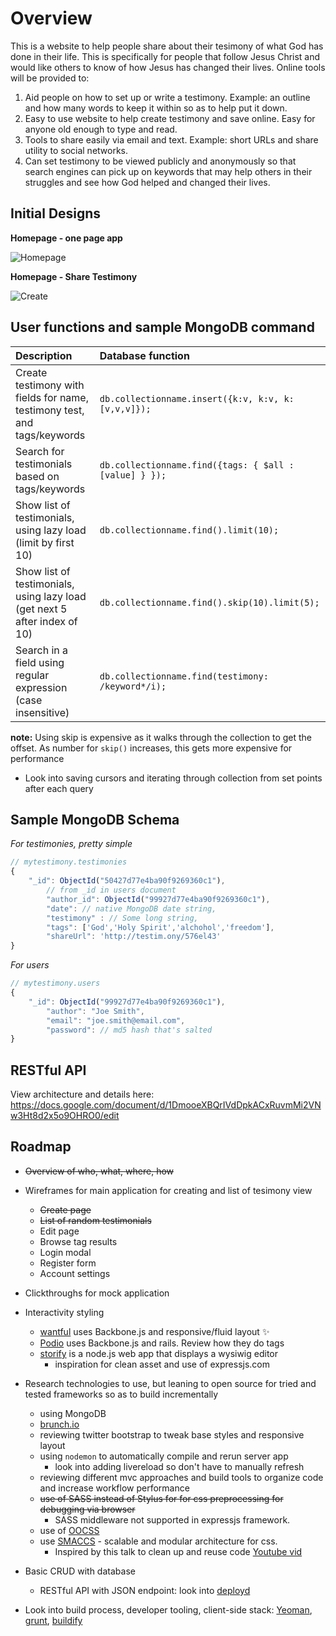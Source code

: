 # Overview

This is a website to help people share about their tesimony of what God has done in their life. This is specifically for people that follow Jesus Christ and would like others to know of how Jesus has changed their lives. Online tools will be provided to:

1. Aid people on how to set up or write a testimony. Example: an outline and how many words to keep it within so as to help put it down.
2. Easy to use website to help create testimony and save online. Easy for anyone old enough to type and read.
3. Tools to share easily via email and text. Example: short URLs and share utility to social networks.
4. Can set testimony to be viewed publicly and anonymously so that search engines can pick up on keywords that may help others in their struggles and see how God helped and changed their lives.

## Initial Designs

**Homepage - one page app**

![Homepage](https://github.com/design48/mytestimony/raw/master/design/wireframes/wireframe-home-v1.png)

**Homepage - Share Testimony**

![Create](http://f.cl.ly/items/3V0h0S103d2C2O0o0v0v/home-wf-share.png)


## User functions and sample MongoDB command

|Description                                                              |Database function                                     |
|:--                                                                      |:--                                                   |
|Create testimony with fields for name, testimony test, and tags/keywords |`db.collectionname.insert({k:v, k:v, k:[v,v,v]});`    |
|Search for testimonials based on tags/keywords                           |`db.collectionname.find({tags: { $all : [value] } });`|
|Show list of testimonials, using lazy load (limit by first 10)           |`db.collectionname.find().limit(10);`                 |
|Show list of testimonials, using lazy load (get next 5 after index of 10)|`db.collectionname.find().skip(10).limit(5);`         |
|Search in a field using regular expression (case insensitive)            |`db.collectionname.find(testimony: /keyword*/i);`     |

__note:__ Using skip is expensive as it walks through the collection to get the offset. As number for `skip()` increases, this gets more expensive for performance

* Look into saving cursors and iterating through collection from set points after each query

## Sample MongoDB Schema

_For testimonies, pretty simple_

```javascript
// mytestimony.testimonies
{
	"_id": ObjectId("50427d77e4ba90f9269360c1"),
		// from _id in users document
		"author_id": ObjectId("99927d77e4ba90f9269360c1"),
		"date": // native MongoDB date string,
		"testimony" : // Some long string,
		"tags": ['God','Holy Spirit','alchohol','freedom'],
		"shareUrl": 'http://testim.ony/576el43'
}
```

_For users_
  
```javascript
// mytestimony.users
{
	"_id": ObjectId("99927d77e4ba90f9269360c1"),
		"author": "Joe Smith",
		"email": "joe.smith@email.com",
		"password": // md5 hash that's salted
}
```
  

## RESTful API

View architecture and details here: https://docs.google.com/document/d/1DmooeXBQrIVdDpkACxRuvmMi2VNw3Ht8d2x5o9OHRO0/edit

## Roadmap

* ~~Overview of who, what, where, how~~
* Wireframes for main application for creating and list of tesimony view 
     * ~~Create page~~
     * ~~List of random testimonials~~
     * Edit page
     * Browse tag results
     * Login modal
     * Register form
     * Account settings
* Clickthroughs for mock application
* Interactivity styling
	* [wantful](http://www.wantful.com) uses Backbone.js and responsive/fluid layout :sparkles:
	* [Podio](http://www.podio.com) uses Backbone.js and rails. Review how they do tags
	* [storify](http://www.storify.com) is a node.js web app that displays a wysiwig editor 
		* inspiration for clean asset and use of expressjs.com
* Research technologies to use, but leaning to open source for tried and tested frameworks so as to build incrementally
	* using MongoDB
	* [brunch.io](http://brunch.io/) 
	* reviewing twitter bootstrap to tweak base styles and responsive layout
	* using `nodemon` to automatically compile and rerun server app
		* look into adding livereload so don't have to manually refresh
	* reviewing different mvc approaches and build tools to organize code and increase workflow performance
	* ~~use of SASS instead of Stylus for for css preprocessing for debugging via browser~~
		* SASS middleware not supported in expressjs framework. 
	* use of [OOCSS](https://github.com/stubbornella/oocss/wiki)
	* use [SMACCS](http://smacss.com/) - scalable and modular architecture for css. 
		* Inspired by this talk to clean up and reuse code [Youtube vid](http://www.youtube.com/watch?v=hou2wJCh3XE)
		
* Basic CRUD with database
	* RESTful API with JSON endpoint: look into [deployd](http://deployd.com/)
* Look into build process, developer tooling, client-side stack: [Yeoman](http://yeoman.io/), [grunt](https://github.com/cowboy/grunt), [buildify](https://github.com/powmedia/buildify)
